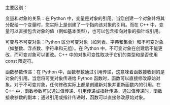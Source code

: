 主要区别：

变量和对象的关系：在 Python 中，变量是对象的引用。当您创建一个对象并将其分配给一个变量时，您实际上是创建了一个指向该对象的引用。而在 C++ 中，变量可以直接包含对象的值（例如基本类型），也可以包含指向对象的指针或引用。

可变与不可变对象：Python 区分可变对象（如列表、字典和集合）和不可变对象（如整数、浮点数、字符串和元组）。在 Python 中，不可变对象在创建后不能更改，而可变对象可以更改。C++ 中的对象可变性取决于它们的类型和是否使用 const 限定符。

函数参数传递：在 Python 中，函数参数通过引用传递，这意味着函数接收到的是对象的引用。当您将可变对象传递给 Python 函数时，函数可以直接修改原始对象。对于不可变对象，任何修改实际上都是创建新对象并更新函数内的引用。在 C++ 中，函数参数可以通过值传递、引用传递或指针传递。通过值传递时，函数接收参数的副本；通过引用或指针传递时，函数可以直接修改原始对象。
